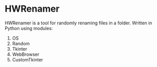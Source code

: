 # HWRenamer

HWRenamer is a tool for randomly renaming files in a folder. 
Written in Python using modules:
1. OS
2. Random
3. Tkinter
4. WebBrowser
5. CustomTkinter
